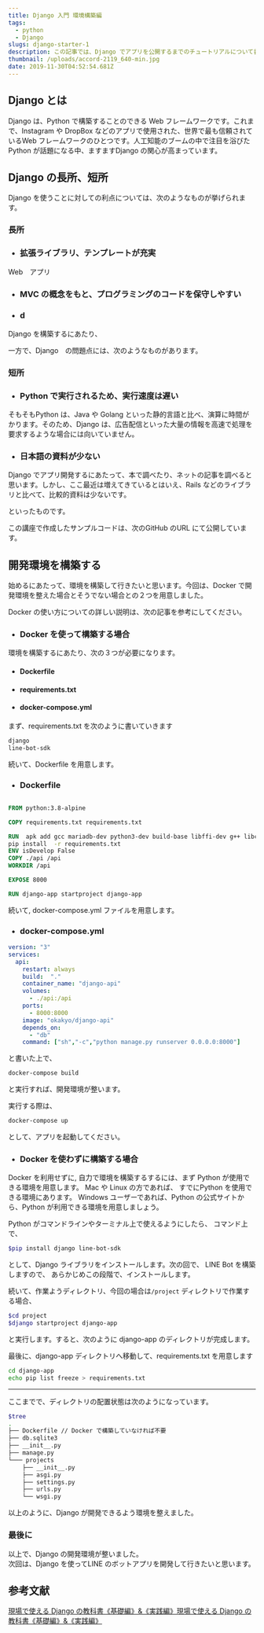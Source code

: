 ```yaml
---
title: Django 入門 環境構築編
tags:
  - python
  - Django
slugs: django-starter-1
description: この記事では、Django でアプリを公開するまでのチュートリアルについて書いて行きたいと思います。
thumbnail: /uploads/accord-2119_640-min.jpg
date: 2019-11-30T04:52:54.681Z
---
```

## Django とは
Django は、Python で構築することのできる Web フレームワークです。これまで、Instagram や DropBox などのアプリで使用された、世界で最も信頼されているWeb フレームワークのひとつです。人工知能のブームの中で注目を浴びたPython が話題になる中、ますますDjango の関心が高まっています。

## Django の長所、短所
Django を使うことに対しての利点については、次のようなものが挙げられます。

### 長所

- ### 拡張ライブラリ、テンプレートが充実  
Web　アプリ
- ### MVC の概念をもと、プログラミングのコードを保守しやすい
- ### d 
Django を構築するにあたり、

一方で、Django　の問題点には、次のようなものがあります。

### 短所
- ### Python で実行されるため、実行速度は遅い  
そもそもPython は、Java や Golang といった静的言語と比べ、演算に時間がかります。そのため、Django は、広告配信といった大量の情報を高速で処理を要求するような場合には向いていません。 
- ### 日本語の資料が少ない  
Django でアプリ開発するにあたって、本で調べたり、ネットの記事を調べると思います。しかし、ここ最近は増えてきているとはいえ、Rails などのライブラリと比べて、比較的資料は少ないです。

といったものです。

この講座で作成したサンプルコードは、次のGitHub のURL にて公開しています。


## 開発環境を構築する
始めるにあたって、環境を構築して行きたいと思います。今回は、Docker で開発環境を整えた場合とそうでない場合との２つを用意しました。

Docker の使い方についての詳しい説明は、次の記事を参考にしてください。

- ### Docker を使って構築する場合

環境を構築するにあたり、次の３つが必要になります。
- #### Dockerfile
- #### requirements.txt
- #### docker-compose.yml

まず、requirements.txt を次のように書いていきます

```txt
django
line-bot-sdk
```

続いて、Dockerfile を用意します。

- ### Dockerfile 
```Dockerfile

FROM python:3.8-alpine

COPY requirements.txt requirements.txt

RUN  apk add gcc mariadb-dev python3-dev build-base libffi-dev g++ libc-dev linux-headers &&\
pip install  -r requirements.txt
ENV isDevelop False
COPY ./api /api
WORKDIR /api

EXPOSE 8000

RUN django-app startproject django-app 
```

続いて, docker-compose.yml ファイルを用意します。
- ### docker-compose.yml

```yaml
version: "3"
services: 
  api: 
    restart: always
    build:  "."
    container_name: "django-api"
    volumes: 
      - ./api:/api
    ports: 
      - 8000:8000
    image: "okakyo/django-api"
    depends_on: 
      - "db"
    command: ["sh","-c","python manage.py runserver 0.0.0.0:8000"]
```
と書いた上で、

```bash
docker-compose build 
```
と実行すれば、開発環境が整います。

実行する際は、
```bash
docker-compose up 
```
として、アプリを起動してください。

- ### Docker を使わずに構築する場合

Docker を利用せずに, 自力で環境を構築するするには、まず Python が使用できる環境を用意します。
Mac や Linux の方であれば、 すでにPython を使用できる環境にあります。
Windows ユーザーであれば、Python の公式サイトから、Python が利用できる環境を用意しましょう。

Python がコマンドラインやターミナル上で使えるようにしたら、 コマンド上で、

```bash
$pip install django line-bot-sdk
```

として、Django ライブラリをインストールします。次の回で、 LINE Bot を構築しますので、
あらかじめこの段階で、インストールします。

続いて、作業ようディレクトリ、今回の場合は`/project` ディレクトリで作業する場合、

```bash
$cd project
$django startproject django-app
``` 
と実行します。すると、次のように django-app のディレクトリが完成します。


最後に、django-app ディレクトリへ移動して、requirements.txt を用意します

```bash
cd django-app
echo pip list freeze > requirements.txt
```

---
ここまでで、ディレクトリの配置状態は次のようになっています。


```bash
$tree 
.
├── Dockerfile // Docker で構築していなければ不要
├── db.sqlite3
├── __init__.py 
├── manage.py
└─── projects
    ├── __init__.py
    ├── asgi.py
    ├── settings.py
    ├── urls.py
    └── wsgi.py

```
以上のように、Django が開発できるよう環境を整えました。

### 最後に
以上で、Django の開発環境が整いました。  
次回は、Django を使ってLINE のボットアプリを開発して行きたいと思います。

## 参考文献
[現場で使える Django の教科書《基礎編》&《実践編》現場で使える Django の教科書《基礎編》&《実践編》](https://booth.pm/ja/items/1059917https://booth.pm/ja/items/1059917)
[]()
